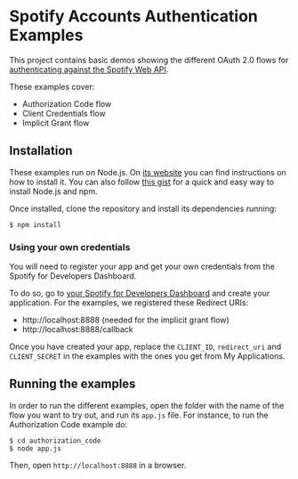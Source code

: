 # Spotify Accounts Authentication Examples

This project contains basic demos showing the different OAuth 2.0 flows for [authenticating against the Spotify Web API](https://developer.spotify.com/web-api/authorization-guide/).

These examples cover:

* Authorization Code flow
* Client Credentials flow
* Implicit Grant flow

## Installation

These examples run on Node.js. On [its website](http://www.nodejs.org/download/) you can find instructions on how to install it. You can also follow [this gist](https://gist.github.com/isaacs/579814) for a quick and easy way to install Node.js and npm.

Once installed, clone the repository and install its dependencies running:

    $ npm install

### Using your own credentials
You will need to register your app and get your own credentials from the Spotify for Developers Dashboard.

To do so, go to [your Spotify for Developers Dashboard](https://beta.developer.spotify.com/dashboard) and create your application. For the examples, we registered these Redirect URIs:

* http://localhost:8888 (needed for the implicit grant flow)
* http://localhost:8888/callback

Once you have created your app, replace the `CLIENT_ID`, `redirect_uri` and `CLIENT_SECRET` in the examples with the ones you get from My Applications.

## Running the examples
In order to run the different examples, open the folder with the name of the flow you want to try out, and run its `app.js` file. For instance, to run the Authorization Code example do:

    $ cd authorization_code
    $ node app.js

Then, open `http://localhost:8888` in a browser.
